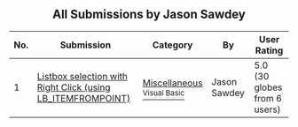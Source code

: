﻿<div align="center">

## All Submissions by Jason Sawdey

</div>

No.  | Submission | Category | By   | User Rating
---- | ---------- | -------- | ---- | -----------
1 | [Listbox selection with Right Click \(using LB\_ITEMFROMPOINT\)<br />](https://github.com/Planet-Source-Code/jason-sawdey-listbox-selection-with-right-click-using-lb-itemfrompoint__1-34077) | [Miscellaneous<br /><sup>Visual Basic</sup>](../ByCategory/miscellaneous__1-1.md) | Jason Sawdey | 5.0 (30 globes from 6 users)
